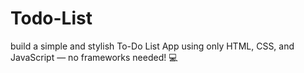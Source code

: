 # Todo-List
build a simple and stylish To-Do List App using only HTML, CSS, and JavaScript — no frameworks needed! 💻
